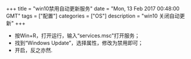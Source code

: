 +++ 
title = "win10禁用自动更新服务" 
date = "Mon, 13 Feb 2017 00:48:00 GMT" 
tags = ["配置"] 
categories = ["OS"]
description = "win10 关闭自动更新" 
+++ 


- 按Win+R，打开运行，输入“services.msc"打开服务；
- 找到“Windows Update”，选择属性，修改为禁用即可；
- 开启，反之亦然.



